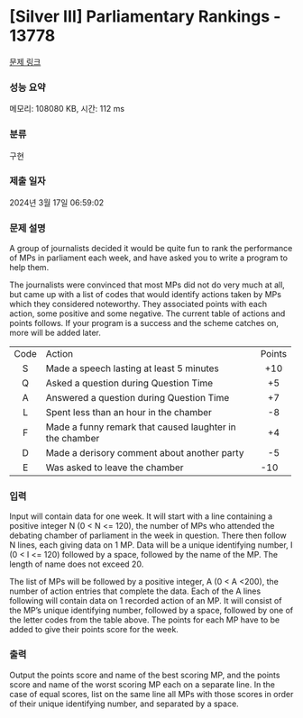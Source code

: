 # [Silver III] Parliamentary Rankings - 13778 

[문제 링크](https://www.acmicpc.net/problem/13778) 

### 성능 요약

메모리: 108080 KB, 시간: 112 ms

### 분류

구현

### 제출 일자

2024년 3월 17일 06:59:02

### 문제 설명

<p>A group of journalists decided it would be quite fun to rank the performance of MPs in parliament each week, and have asked you to write a program to help them.</p>

<p>The journalists were convinced that most MPs did not do very much at all, but came up with a list of codes that would identify actions taken by MPs which they considered noteworthy. They associated points with each action, some positive and some negative. The current table of actions and points follows. If your program is a success and the scheme catches on, more will be added later. </p>

<table class="table table-bordered" style="width:500px">
	<tbody>
		<tr>
			<td style="text-align:center">Code</td>
			<td>Action </td>
			<td style="text-align:center">Points </td>
		</tr>
		<tr>
			<td style="text-align:center">S</td>
			<td>Made a speech lasting at least 5 minutes</td>
			<td style="text-align:center">+10</td>
		</tr>
		<tr>
			<td style="text-align:center">Q</td>
			<td>Asked a question during Question Time </td>
			<td style="text-align:center">+5</td>
		</tr>
		<tr>
			<td style="text-align:center">A</td>
			<td>Answered a question during Question Time </td>
			<td style="text-align:center">+7</td>
		</tr>
		<tr>
			<td style="text-align:center">L</td>
			<td>Spent less than an hour in the chamber</td>
			<td style="text-align:center">-8</td>
		</tr>
		<tr>
			<td style="text-align:center">F</td>
			<td>Made a funny remark that caused laughter in the chamber</td>
			<td style="text-align:center">+4</td>
		</tr>
		<tr>
			<td style="text-align:center">D</td>
			<td>Made a derisory comment about another party </td>
			<td style="text-align:center">-5</td>
		</tr>
		<tr>
			<td style="text-align:center">E</td>
			<td>Was asked to leave the chamber </td>
			<td>-10</td>
		</tr>
	</tbody>
</table>

### 입력 

 <p>Input will contain data for one week. It will start with a line containing a positive integer N (0 < N <= 120), the number of MPs who attended the debating chamber of parliament in the week in question. There then follow N lines, each giving data on 1 MP. Data will be a unique identifying number, I (0 < I <= 120) followed by a space, followed by the name of the MP. The length of name does not exceed 20.</p>

<p>The list of MPs will be followed by a positive integer, A (0 < A <200), the number of action entries that complete the data. Each of the A lines following will contain data on 1 recorded action of an MP. It will consist of the MP’s unique identifying number, followed by a space, followed by one of the letter codes from the table above. The points for each MP have to be added to give their points score for the week.</p>

### 출력 

 <p>Output the points score and name of the best scoring MP, and the points score and name of the worst scoring MP each on a separate line. In the case of equal scores, list on the same line all MPs with those scores in order of their unique identifying number, and separated by a space.</p>

